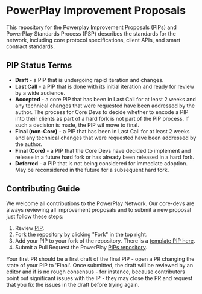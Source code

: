 # PowerPlay Improvement Proposals
This repository for the Powerplay Improvement Proposals (PIPs) and PowerPlay Standards Process (PSP) describes the  standards for the network, including core protocol specifications, client APIs, and smart contract standards.

## PIP Status Terms
* **Draft** - a PIP that is undergoing rapid iteration and changes.
* **Last Call** - a PIP that is done with its initial iteration and ready for review by a wide audience.
* **Accepted** - a core PIP that has been in Last Call for at least 2 weeks and any technical changes that were requested have been addressed by the author. The process for Core Devs to decide whether to encode a PIP into their clients as part of a hard fork is not part of the PIP process. If such a decision is made, the PIP wil move to final.
* **Final (non-Core)** - a PIP that has been in Last Call for at least 2 weeks and any technical changes that were requested have been addressed by the author.
* **Final (Core)** - a PIP that the Core Devs have decided to implement and release in a future hard fork or has already been released in a hard fork. 
* **Deferred** - a PIP that is not being considered for immediate adoption. May be reconsidered in the future for a subsequent hard fork.

## Contributing Guide

We welcome all contributions to the PowerPlay Network. Our core-devs are always reviewing all improvement proposals and to submit a new proposal just follow these steps:

 1. Review [PIP](PIPs/PIP1.md).
 2. Fork the repository by clicking "Fork" in the top right.
 3. Add your PIP to your fork of the repository. There is a [template PIP here](pip-template.md).
 4. Submit a Pull Request the PowerPlay [PIPs repository](https://github.com/playmakerchain/PIPs).

Your first PR should be a first draft of the final PIP - open a PR changing the state of your PIP to 'Final'. Once submitted, the draft will be reviewed by an editor and if is no rough consensus - for instance, because contributors point out significant issues with the IP - they may close the PR and request that you fix the issues in the draft before trying again.
